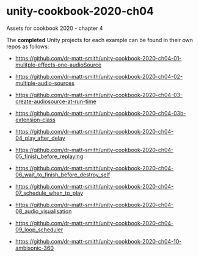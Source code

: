 # unity-cookbook-2020-ch04
Assets for cookbook 2020 - chapter 4

The **completed** Unity projects for each example can be found in their own repos as follows:

- https://github.com/dr-matt-smith/unity-cookbook-2020-ch04-01-mulitple-effects-one-audioSource

- https://github.com/dr-matt-smith/unity-cookbook-2020-ch04-02-multiple-audio-sources

- https://github.com/dr-matt-smith/unity-cookbook-2020-ch04-03-create-audiosource-at-run-time

- https://github.com/dr-matt-smith/unity-cookbook-2020-ch04-03b-extension-class

- https://github.com/dr-matt-smith/unity-cookbook-2020-ch04-04_play_after_delay

- https://github.com/dr-matt-smith/unity-cookbook-2020-ch04-05_finish_before_replaying

- https://github.com/dr-matt-smith/unity-cookbook-2020-ch04-06_wait_to_finish_before_destroy_self

- https://github.com/dr-matt-smith/unity-cookbook-2020-ch04-07_schedule_when_to_play

- https://github.com/dr-matt-smith/unity-cookbook-2020-ch04-08_audio_visualisation

- https://github.com/dr-matt-smith/unity-cookbook-2020-ch04-09_loop_scheduler

- https://github.com/dr-matt-smith/unity-cookbook-2020-ch04-10-ambisonic-360


